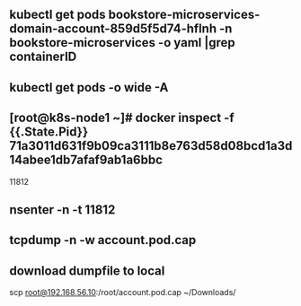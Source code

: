 ## kubectl get pods bookstore-microservices-domain-account-859d5f5d74-hflnh -n bookstore-microservices  -o yaml |grep containerID

## kubectl get pods -o wide -A

## [root@k8s-node1 ~]# docker inspect -f {{.State.Pid}} 71a3011d631f9b09ca3111b8e763d58d08bcd1a3d14abee1db7afaf9ab1a6bbc
11812

## nsenter -n -t 11812

## tcpdump -n -w account.pod.cap

## download dumpfile to local
scp root@192.168.56.10:/root/account.pod.cap ~/Downloads/
